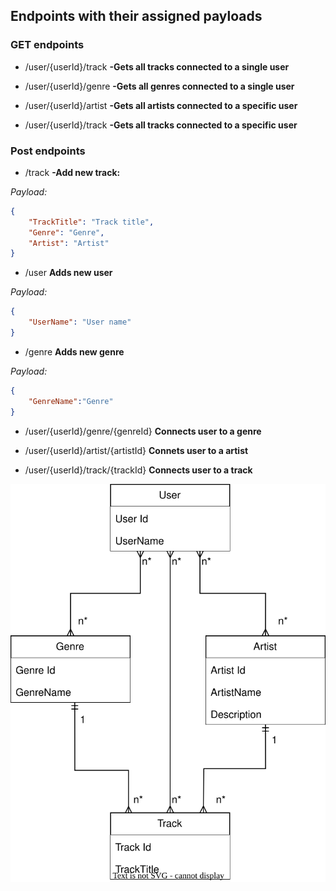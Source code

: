 

## Endpoints with their assigned payloads

### GET endpoints ###

  - /user/{userId}/track  **-Gets all tracks connected to a single user**

  - /user/{userId}/genre  **-Gets all genres connected to a single user**

  - /user/{userId}/artist  **-Gets all artists connected to a specific user**

  - /user/{userId}/track  **-Gets all tracks connected to a specific user**

    

    
### Post endpoints ###

- /track  **-Add new track:**
    
*Payload:*
  
```json
{  
    "TrackTitle": "Track title", 
    "Genre": "Genre",  
    "Artist": "Artist" 
}
```
- /user  **Adds new user**

*Payload:*

```json
{  
	"UserName": "User name"
}
```
- /genre  **Adds new genre**

*Payload:*

```json
{  
	"GenreName":"Genre"
}
``` 

- /user/{userId}/genre/{genreId}  **Connects user to a genre**

- /user/{userId}/artist/{artistId}  **Connets user to a artist**

- /user/{userId}/track/{trackId}  **Connects user to a track**

![My Diagram](SpelarDuInAPIDiagram.drawio.svg)
